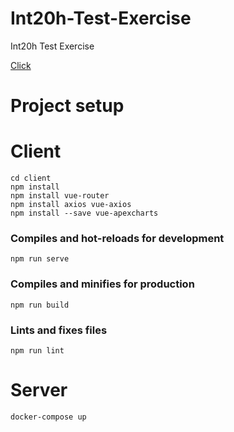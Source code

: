 # Int20h-Test-Exercise
Int20h Test Exercise

[Click](https://grechas.rocks/#/buckwheat)


# Project setup
# Client
```
cd client
npm install
npm install vue-router
npm install axios vue-axios
npm install --save vue-apexcharts
```

### Compiles and hot-reloads for development
```
npm run serve
```

### Compiles and minifies for production
```
npm run build
```

### Lints and fixes files
```
npm run lint
```

# Server
```
docker-compose up
```
